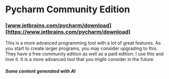 # Pycharm Community Edition

### [www.jetbrains.com/pycharm/download](https://www.jetbrains.com/pycharm/download)

This is a more advanced programming tool with a lot of great features.  As you start to create larger programs, you may consider upgrading to this.  They have a free community edition as well as a paid edition.  I use this and love it.  It is a more advanced tool that you might consider in the future.

##### Some content generated with AI